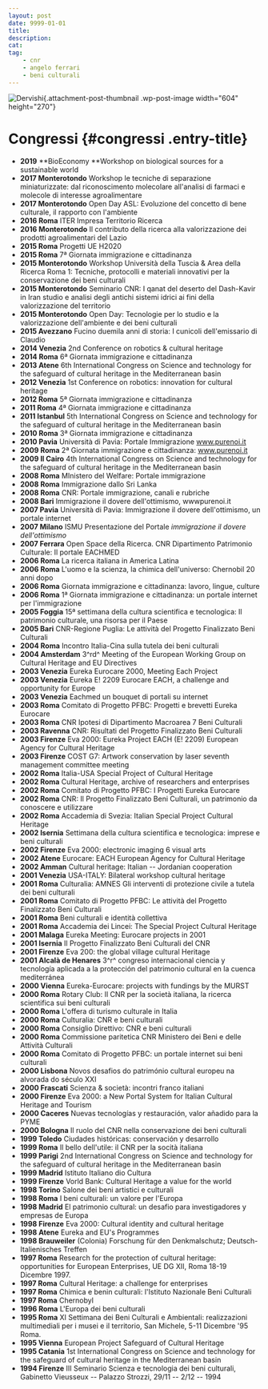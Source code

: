```yaml
---
layout: post
date: 9999-01-01
title:
description:
cat:
tag:
    - cnr
    - angelo ferrari
    - beni culturali
---
```

![Dervishi](wp-content/uploads/2018/11/Dervishi-604x270.jpg){.attachment-post-thumbnail .wp-post-image width="604" height="270"}

Congressi {#congressi .entry-title}
=========

-   **2019** **BioEconomy **Workshop on biological sources for a sustainable world
-   **2017 Monterotondo** Workshop le tecniche di separazione miniaturizzate:  dal riconoscimento molecolare all'analisi di farmaci e molecole di interesse agroalimentare
-   **2017 Monterotondo** Open Day ASL: Evoluzione del concetto di bene culturale, il rapporto con l'ambiente
-   **2016 Roma** ITER Impresa Territorio Ricerca
-   **2016 Monterotondo** Il contributo della ricerca alla valorizzazione dei prodotti agroalimentari del Lazio
-   **2015 Roma** Progetti UE H2020
-   **2015 Roma** 7ª Giornata immigrazione e cittadinanza
-   **2015 Monterotondo** Workshop Università della Tuscia & Area della Ricerca Roma 1: Tecniche, protocolli e materiali innovativi per la conservazione dei beni culturali
-   **2015 Monterotondo** Seminario CNR: I qanat del deserto del Dash-Kavir in Iran studio e analisi degli antichi sistemi idrici ai fini della valorizzazione del territorio
-   **2015 Monterotondo** Open Day: Tecnologie per lo studio e la valorizzazione dell'ambiente e dei beni culturali
-   **2015 Avezzano** Fucino duemila anni di storia: I cunicoli dell'emissario di Claudio
-   **2014 Venezia** 2nd Conference on robotics & cultural heritage
-   **2014 Roma** 6ª Giornata immigrazione e cittadinanza
-   **2013 Atene** 6th International Congress on Science and technology for the safeguard of cultural heritage in the Mediterranean basin
-   **2012 Venezia** 1st Conference on robotics: innovation for cultural heritage
-   **2012 Roma** 5ª Giornata immigrazione e cittadinanza
-   **2011 Roma** 4ª Giornata immigrazione e cittadinanza
-   **2011 Istanbul** 5th International Congress on Science and technology for the safeguard of cultural heritage in the Mediterranean basin
-   **2010 Roma** 3ª Giornata immigrazione e cittadinanza
-   **2010 Pavia** Università di Pavia: Portale Immigrazione www.purenoi.it
-   **2009 Roma** 2ª Giornata immigrazione e cittadinanza: www.purenoi.it
-   **2009 Il Cairo** 4th International Congress on Science and technology for the safeguard of cultural heritage in the Mediterranean basin
-   **2008 Roma** MInistero del Welfare: Portale immigrazione
-   **2008 Roma** Immigrazione dallo Sri Lanka
-   **2008 Roma** CNR: Portale immigrazione, canali e rubriche
-   **2008 Bari** Immigrazione il dovere dell'ottimismo, wwwpurenoi.it
-   **2007 Pavia** Università di Pavia: Immigrazione il dovere dell'ottimismo, un portale internet
-   **2007 Milano** ISMU Presentazione del Portale *immigrazione il dovere dell'ottimismo*
-   **2007 Ferrara** Open Space della Ricerca. CNR Dipartimento Patrimonio Culturale: Il portale EACHMED
-   **2006 Roma** La ricerca italiana in America Latina
-   **2006 Roma** L'uomo e la scienza, la chimica dell'universo: Chernobil 20 anni dopo
-   **2006 Roma** Giornata immigrazione e cittadinanza: lavoro, lingue, culture
-   **2006 Roma** 1ª Giornata immigrazione e cittadinanza: un portale internet per l'immigrazione
-   **2005 Foggia** 15ª settimana della cultura scientifica e tecnologica: Il patrimonio culturale, una risorsa per il Paese
-   **2005 Bari** CNR-Regione Puglia: Le attività del Progetto Finalizzato Beni Culturali
-   **2004 Roma** Incontro Italia-Cina sulla tutela dei  beni culturali
-   **2004 Amsterdam** 3^rd^ Meeting of the European Working Group on Cultural Heritage and EU Directives
-   **2003 Venezia** Eureka Eurocare 2000, Meeting Each Project
-   **2003 Venezia** Eureka E! 2209 Eurocare EACH, a challenge and opportunity for Europe
-   **2003 Venezia** Eachmed un bouquet di portali su internet
-   **2003 Roma** Comitato di Progetto PFBC: Progetti e brevetti  Eureka Eurocare
-   **2003 Roma** CNR Ipotesi di Dipartimento Macroarea 7 Beni Culturali
-   **2003 Ravenna** CNR: Risultati del Progetto Finalizzato Beni Culturali
-   **2003 Firenze** Eva 2000: Eureka Project EACH (E! 2209) European Agency for Cultural Heritage
-   **2003 Firenze** COST G7: Artwork conservation by laser seventh management committee meeting
-   **2002 Roma** Italia-USA Special Project of Cultural Heritage
-   **2002 Roma** Cultural Heritage, archive of researchers and enterprises
-   **2002 Roma** Comitato di Progetto PFBC: I Progetti Eureka Eurocare
-   **2002 Roma** CNR: Il Progetto Finalizzato Beni Culturali, un patrimonio da conoscere e utilizzare
-   **2002 Roma**  Accademia di Svezia: Italian Special Project Cultural Heritage
-   **2002 Isernia** Settimana  della cultura scientifica e tecnologica: imprese e beni culturali
-   **2002 Firenze** Eva 2000: electronic imaging 6 visual arts
-   **2002 Atene** Eurocare: EACH European Agency for Cultural Heritage
-   **2002 Amman** Cultural heritage: Italian -- Jordanian cooperation
-   **2001 Venezia** USA-ITALY: Bilateral workshop cultural heritage
-   **2001 Roma** Culturalia: AMNES Gli interventi di protezione civile a tutela dei beni culturali
-   **2001 Roma** Comitato di Progetto PFBC: Le attività del Progetto Finalizzato Beni Culturali
-   **2001 Roma** Beni culturali e identità collettiva
-   **2001 Roma** Accademia dei Lincei: The Special Project Cultural Heritage
-   **2001 Malaga** Eureka Meeting: Eurocare projects in 2001
-   **2001 Isernia** Il Progetto Finalizzato Beni Culturali del CNR
-   **2001 Firenze** Eva 200: the global village cultural Heritage
-   **2001 Alcalà de Henares** 3^r^ congreso internacional  ciencia y tecnología aplicada a la protección del patrimonio cultural en la cuenca mediterránea
-   **2000 Vienna** Eureka-Eurocare: projects  with fundings by the MURST
-   **2000 Roma** Rotary Club: Il CNR per la società italiana, la ricerca scientifica sui beni culturali
-   **2000 Roma** L'offera di turismo culturale in Italia
-   **2000 Roma** Culturalia: CNR e beni culturali
-   **2000 Roma** Consiglio Direttivo: CNR e beni culturali
-   **2000 Roma** Commissione paritetica CNR Ministero dei Beni e delle Attività Culturali
-   **2000 Roma** Comitato di Progetto PFBC: un portale internet sui beni culturali
-   **2000 Lisbona** Novos desafios do património cultural europeu na alvorada do século XXI
-   **2000 Frascati** Scienza & società: incontri franco italiani
-   **2000 Firenze** Eva 2000: a New Portal System for Italian Cultural Heritage and Tourism
-   **2000 Caceres** Nuevas tecnologías y restauración, valor añadido para la PYME
-   **2000 Bologna** Il ruolo del CNR nella conservazione dei beni culturali
-   **1999 Toledo** Ciudades históricas: conservación y desarrollo
-   **1999 Roma** Il bello dell'utile: il CNR per la socità italiana
-   **1999 Parigi** 2nd International Congress on Science and technology for the safeguard of cultural heritage in the Mediterranean basin
-   **1999 Madrid** Istituto Italiano dio Cultura
-   **1999 Firenze** Vorld Bank: Cultural Heritage a value for the world
-   **1998 Torino** Salone dei beni artistici e culturali
-   **1998 Roma** I beni culturali: un valore per l'Europa
-   **1998 Madrid** El  patrimonio cultural: un desafio para investigadores y  empresas de Europa
-   **1998 Firenze** Eva 2000: Cultural identity and cultural heritage
-   **1998 Atene** Eureka and EU's Programmes
-   **1998 Brauweiler** (Colonia) Forschung für den Denkmalschutz; Deutsch-Italienisches Treffen
-   **1997 Roma** Research for the protection of cultural heritage: opportunities for European Enterprises, UE DG XII, Roma 18-19 Dicembre 1997.
-   **1997 Roma** Cultural Heritage: a challenge for enterprises
-   **1997 Roma** Chimica e benin culturali: l'Istituto Nazionale Beni Culturali
-   **1997 Roma** Chernobyl
-   **1996 Roma** L'Europa dei beni culturali
-   **1995 Roma** XI Settimana dei Beni Culturali e Ambientali: realizzazioni multimediali per i musei e il territorio, San Michele, 5-11 Dicembre '95 Roma.
-   **1995 Vienna** European Project Safeguard of Cultural Heritage
-   **1995 Catania** 1st International Congress on Science and technology for the safeguard of cultural heritage in the Mediterranean basin
-   **1994 Firenze** III Seminario Scienza e tecnologia dei beni culturali, Gabinetto Vieusseux -- Palazzo Strozzi, 29/11 -- 2/12 -- 1994

